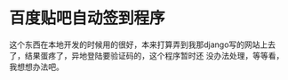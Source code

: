 百度贴吧自动签到程序
=====

这个东西在本地开发的时候用的很好，本来打算弄到我那django写的网站上去了，结果蛋疼了，异地登陆要验证码的，这个程序暂时还
没办法处理，等等看，我想想办法吧。



